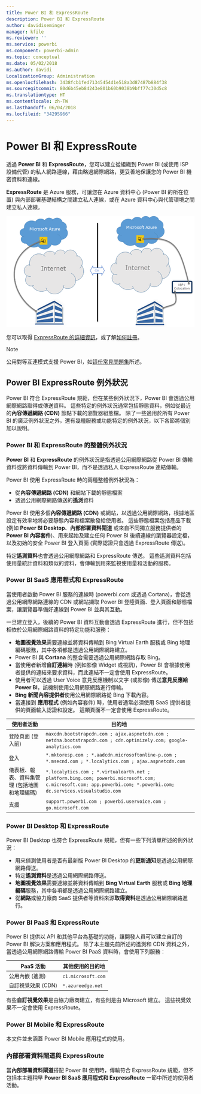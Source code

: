```yaml
---
title: Power BI 和 ExpressRoute
description: Power BI 和 ExpressRoute
author: davidiseminger
manager: kfile
ms.reviewer: ''
ms.service: powerbi
ms.component: powerbi-admin
ms.topic: conceptual
ms.date: 05/02/2018
ms.author: davidi
LocalizationGroup: Administration
ms.openlocfilehash: 3438fcb1fed71345454d1e518a3d87487b884f38
ms.sourcegitcommit: 80d6b45eb84243e801b60b9038b9bff77c30d5c8
ms.translationtype: HT
ms.contentlocale: zh-TW
ms.lasthandoff: 06/04/2018
ms.locfileid: "34295966"
---
```

# <a name="power-bi-and-expressroute"></a>Power BI 和 ExpressRoute
透過 **Power BI** 和 **ExpressRoute**，您可以建立從組織到 Power BI (或使用 ISP 設備代管) 的私人網路連線，藉由略過網際網路，更妥善地保護您的 Power BI 機密資料和連線。

**ExpressRoute** 是 Azure 服務，可讓您在 Azure 資料中心 (Power BI 的所在位置) 與內部部署基礎結構之間建立私人連線，或在 Azure 資料中心與代管環境之間建立私人連線。

![](media/service-admin-power-bi-expressroute/pbi_expressroute_1.png)

您可以取得 [ExpressRoute 的詳細資訊](https://azure.microsoft.com/services/expressroute/)，或了解[如何註冊](https://azure.microsoft.com/pricing/details/expressroute/)。

> [!NOTE]
> 公用對等互連模式支援 Power BI，如[這份常見問題集](https://docs.microsoft.com/azure/expressroute/expressroute-faqs)所述。
> 
> 

## <a name="power-bi-expressroute-exceptions"></a>Power BI ExpressRoute 例外狀況
Power BI 符合 ExpressRoute 規範，但在某些例外狀況下，Power BI 會透過公用網際網路取得或傳送資料。 這些特定的例外狀況通常包括靜態資料，例如從最近的**內容傳遞網路 (CDN)** 節點下載的瀏覽器組態檔。 除了一些適用於所有 Power BI 的廣泛例外狀況之外，還有幾種服務或功能特定的例外狀況，以下各節將個別加以說明。

### <a name="overall-exceptions-to-power-bi-and-expressroute"></a>Power BI 和 ExpressRoute 的整體例外狀況
**Power BI** 和 **ExpressRoute** 的例外狀況是指透過公用網際網路從 Power BI 傳輸資料或將資料傳輸到 Power BI，而不是透過私人 ExpressRoute 連結傳輸。

Power BI 使用 ExpressRoute 時的兩種整體例外狀況為：

* 從**內容傳遞網路 (CDN)** 和網站下載的靜態檔案
* 透過公用網際網路傳送的**遙測**資料

Power BI 使用多個**內容傳遞網路 (CDN)** 或網站，以透過公用網際網路，根據地區設定有效率地將必要靜態內容和檔案散發給使用者。 這些靜態檔案包括產品下載 (例如 **Power BI Desktop**、**內部部署資料閘道** 或來自不同獨立服務提供者的 **Power BI 內容套件**)、用來起始及建立任何 Power BI 後續連線的瀏覽器設定檔，以及初始的安全 Power BI 登入頁面 (實際認證只會透過 ExpressRoute 傳送)。   

特定**遙測資料**也會透過公用網際網路和 ExpressRoute 傳送。 這些遙測資料包括使用量統計資料和類似的資料，會傳輸到用來監視使用量和活動的服務。

### <a name="power-bi-saas-application-and-expressroute"></a>Power BI SaaS 應用程式和 ExpressRoute
當使用者啟動 Power BI 服務的連線時 (powerbi.com 或透過 Cortana)，會從透過公用網際網路連線的 CDN 或網站擷取 Power BI 登陸頁面、登入頁面和靜態檔案，讓瀏覽器準備好連線到 Power BI 並與其互動。

一旦建立登入，後續的 Power BI 資料互動會透過 ExpressRoute 進行，但不包括相依於公用網際網路資料的特定功能和服務：

* **地圖視覺效果**需要連線並將資料傳輸到 Bing Virtual Earth 服務或 Bing 地理編碼服務，其中各項都是透過公用網際網路建立。
* Power BI 與 **Cortana** 的整合需要透過公用網際網路存取 Bing。
* 當使用者新增**自訂連結**時 (例如影像 Widget 或視訊)，Power BI 會根據使用者提供的連結來要求資料，而此連結不一定會使用 ExpressRoute。
* 使用者可以透過 User Voice 意見反應機制以文字 (或影像) 傳送**意見反應給 Power BI**，該機制使用公用網際網路進行傳輸。
* **Bing 新聞內容提供者**使用公用網際網路從 Bing 下載內容。
* 當連接到 **應用程式** (例如內容套件) 時，使用者通常必須使用 SaaS 提供者提供的頁面輸入認證和設定。 這類頁面不一定會使用 ExpressRoute。

| 使用者活動 | 目的地 |
| --- | --- |
| 登陸頁面 (登入前) |`maxcdn.bootstrapcdn.com ; ajax.aspnetcdn.com ; netdna.bootstrapcdn.com ; cdn.optimizely.com; google-analytics.com ` |
| 登入 |`*.mktoresp.com ; *.aadcdn.microsoftonline-p.com ; *.msecnd.com ; *.localytics.com ; ajax.aspnetcdn.com` |
| 儀表板、報表、資料集管理 (包括地圖和地理編碼) |`*.localytics.com ; *.virtualearth.net ; platform.bing.com; powerbi.microsoft.com; c.microsoft.com; app.powerbi.com; *.powerbi.com; dc.services.visualstudio.com ` |
| 支援 |`support.powerbi.com ; powerbi.uservoice.com ; go.microsoft.com ` |

### <a name="power-bi-desktop-and-expressroute"></a>Power BI Desktop 和 ExpressRoute
Power BI Desktop 也符合 ExpressRoute 規範，但有一些下列清單所述的例外狀況︰

* 用來偵測使用者是否有最新版 Power BI Desktop 的**更新通知**是透過公用網際網路傳送。
* 特定**遙測資料**是透過公用網際網路傳送。
* **地圖視覺效果**需要連線並將資料傳輸到 **Bing Virtual Earth** 服務或 **Bing 地理編碼**服務，其中各項都是透過公用網際網路建立。
* 從**網路**或協力廠商 SaaS 提供者等資料來源**取得資料**是透過公用網際網路進行。

### <a name="power-bi-paas-and-expressroute"></a>Power BI PaaS 和 ExpressRoute
Power BI 提供以 API 和其他平台為基礎的功能，讓開發人員可以建立自訂的 Power BI 解決方案和應用程式。 除了本主題先前所述的遙測和 CDN 資料之外，當透過公用網際網路傳輸 Power BI PaaS 資料時，會使用下列服務︰

| PaaS 活動 | 其他使用的目的地 |
| --- | --- |
| 公用內嵌 (遙測) |`c1.microsoft.com` |
| 自訂視覺效果 (CDN) |`*.azureedge.net` |

有些**自訂視覺效果**是由協力廠商建立，有些則是由 Microsoft 建立。 這些視覺效果不一定會使用 ExpressRoute。

### <a name="power-bi-mobile-and-expressroute"></a>Power BI Mobile 和 ExpressRoute
本文件並未涵蓋 Power BI Mobile 應用程式的使用。  

### <a name="on-premises-data-gateway-and-expressroute"></a>內部部署資料閘道與 ExpressRoute
當**內部部署資料閘道**搭配 Power BI 使用時，傳輸符合 ExpressRoute 規範，但不包括本主題稍早 **Power BI SaaS 應用程式和 ExpressRoute** 一節中所述的使用者活動。  

